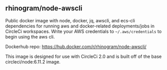 ## rhinogram/node-awscli
Public docker image with node, docker, jq, awscli, and ecs-cli dependencies for running aws and docker-related deployments/jobs in CircleCi workspaces. Write your AWS credentials to `~/.aws/credentials`
to begin using the aws cli.

Dockerhub repo: https://hub.docker.com/r/rhinogram/node-awscli/

This image is designed for use with CircleCi 2.0 and is built off of the base circleci/node:6.11.2 image.

